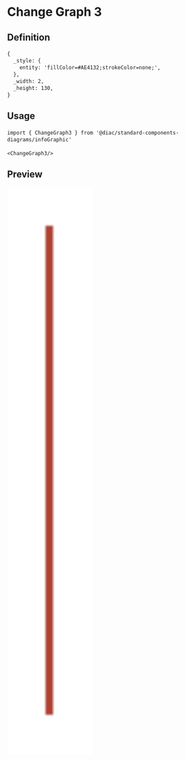 # Change Graph 3

## Definition

```
{
  _style: { 
    entity: 'fillColor=#AE4132;strokeColor=none;',
  },
  _width: 2,
  _height: 130,
}
```

## Usage

```
import { ChangeGraph3 } from '@diac/standard-components-diagrams/infoGraphic'

<ChangeGraph3/>
```

## Preview

<img src="./change-graph-3.png" width="200"/>
